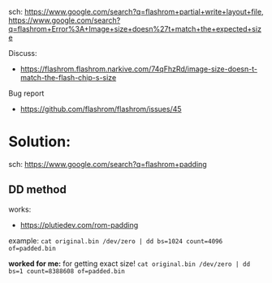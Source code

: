 sch: https://www.google.com/search?q=flashrom+partial+write+layout+file, https://www.google.com/search?q=flashrom+Error%3A+Image+size+doesn%27t+match+the+expected+size

Discuss:
- https://flashrom.flashrom.narkive.com/74qFhzRd/image-size-doesn-t-match-the-flash-chip-s-size

Bug report
- https://github.com/flashrom/flashrom/issues/45


# Solution: 
sch: https://www.google.com/search?q=flashrom+padding

## DD method
works:
- https://plutiedev.com/rom-padding

example:
`cat original.bin /dev/zero | dd bs=1024 count=4096 of=padded.bin`

**worked for me:** for getting exact size!
`cat original.bin /dev/zero | dd bs=1 count=8388608 of=padded.bin`
